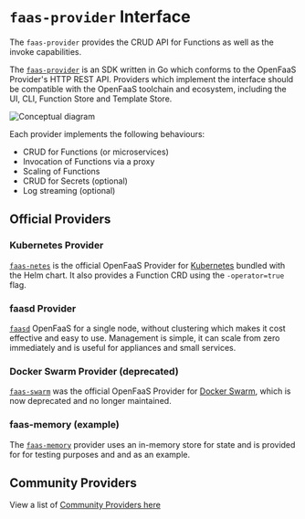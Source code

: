 # `faas-provider` Interface

The `faas-provider` provides the CRUD API for Functions as well as the invoke capabilities.

The [`faas-provider`](https://github.com/openfaas/faas-provider) is an SDK written in Go which conforms to the OpenFaaS Provider's HTTP REST API. Providers which implement the interface should be compatible with the OpenFaaS toolchain and ecosystem, including the UI, CLI, Function Store and Template Store.

![Conceptual diagram](/images/providers/providers-conceptual-flow.png)

Each provider implements the following behaviours:

* CRUD for Functions (or microservices)
* Invocation of Functions via a proxy
* Scaling of Functions
* CRUD for Secrets (optional)
* Log streaming (optional)

## Official Providers

### Kubernetes Provider

[`faas-netes`](https://github.com/openfaas/faas-netes) is the official OpenFaaS Provider for [Kubernetes](https://kubernetes.io/) bundled with the Helm chart. It also provides a Function CRD using the `-operator=true` flag.

### faasd Provider

[`faasd`](https://github.com/openfaas/faasd) OpenFaaS for a single node, without clustering which makes it cost effective and easy to use. Management is simple, it can scale from zero immediately and is useful for appliances and small services. 

### Docker Swarm Provider (deprecated)

[`faas-swarm`](https://github.com/openfaas/faas-swarm) was the official OpenFaaS Provider for [Docker Swarm](https://docs.docker.com/swarm/overview/), which is now deprecated and no longer maintained.

### faas-memory (example)

The [`faas-memory`](https://github.com/openfaas-incubator/faas-memory) provider uses an in-memory store for state and is provided for for testing purposes and and as an example.

## Community Providers

View a list of [Community Providers here](https://github.com/openfaas/faas/blob/master/community.md#openfaas-providers)
